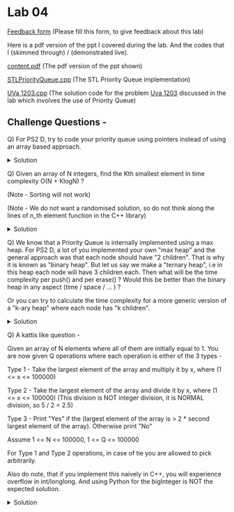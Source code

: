 # Lab 04

  [Feedback form](https://docs.google.com/forms/d/e/1FAIpQLScLeIezAu3Bueokx98FzaNraoK_90lxMd6trBRnnNLXKQjojg/viewform?usp=sf_link) (Please fill this form, to give feedback about this lab)

Here is a pdf version of the ppt I covered during the lab. And the codes that I (skimmed through) / (demonstrated live).

  [content.pdf](https://sidhant007.github.io/CS2040C/lab04/content.pdf) (The pdf version of the ppt shown) 


  [STLPriorityQueue.cpp](https://sidhant007.github.io/CS2040C/lab04/STLPriorityQueue.cpp) (The STL Priority Queue implementation)

  [UVa 1203.cpp](https://sidhant007.github.io/CS2040C/lab04/UVa1203.cpp) (The solution code for the problem <a href = "https://uva.onlinejudge.org/external/12/1203.pdf">Uva 1203</a> discussed in the lab which involves the use of Priority Queue)

## Challenge Questions - 

Q) For PS2 D, try to code your priority queue using pointers instead of using an array based approach.

<details>
  <summary>Solution</summary>
  TBA
</details>

Q) Given an array of N integers, find the Kth smallest element in time complexity O(N + KlogN) ?

(Note - Sorting will not work) 

(Note - We do not want a randomised solution, so do not think along the lines of n_th element function in the C++ library)

<details>
  <summary>Solution</summary>
  TBA
</details>

Q) We know that a Priority Queue is internally implemented using a max heap. For PS2 D, a lot of you implemented your own "max heap" and the general approach was that each node should have "2 children". That is why it is known as "binary heap". But let us say we make a "ternary heap", i.e in this heap each node will have 3 children each. Then what will be the time complexity per push() and per erase() ? Would this be better than the binary heap in any aspect (time / space / ... ) ?

Or you can try to calculate the time complexity for a  more generic version of a "k-ary heap" where each node has "k children".

<details>
  <summary>Solution</summary>
  TBA
</details>

Q) A kattis like question - 

Given an array of N elements where all of them are initially equal to 1. You are now given Q operations where each operation is either of the 3 types - 

Type 1 - Take the largest element of the array and multiply it by x, where (1 <= x <= 100000)

Type 2 - Take the largest element of the array and divide it by x, where (1 <= x <= 100000) (This division is NOT integer division, it is NORMAL division, so 5 / 2 = 2.5)

Type 3 - Print "Yes" if the (largest element of the array is > 2 * second largest element of the array). Otherwise print "No"

Assume 1 <= N <= 100000, 1 <= Q <= 100000

For Type 1 and Type 2 operations, in case of tie you are allowed to pick arbitrarily.

Also do note, that if you implement this naively in C++, you will experience overflow in int/longlong. And using Python for the bigInteger is NOT the expected solution.

<details>
  <summary>Solution</summary>
  TBA
</details>
